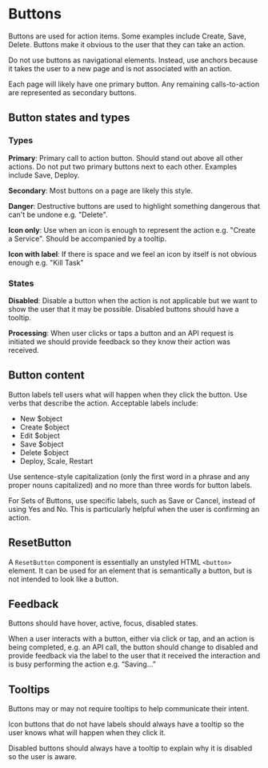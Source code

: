 # Buttons

Buttons are used for action items. Some examples include Create, Save, Delete. Buttons make it obvious to the user that they can take an action.

Do not use buttons as navigational elements. Instead, use anchors because it takes the user to a new page and is not associated with an action.

Each page will likely have one primary button. Any remaining calls-to-action are represented as secondary buttons.

## Button states and types

### Types

**Primary**: Primary call to action button. Should stand out above all other actions. Do not put two primary buttons next to each other. Examples include Save, Deploy.

**Secondary**: Most buttons on a page are likely this style.

**Danger**: Destructive buttons are used to highlight something dangerous that can't be undone e.g. "Delete".

**Icon only**: Use when an icon is enough to represent the action e.g. "Create a Service". Should be accompanied by a tooltip.

**Icon with label**: If there is space and we feel an icon by itself is not obvious enough e.g. "Kill Task"

### States

**Disabled**: Disable a button when the action is not applicable but we want to show the user that it may be possible. Disabled buttons should have a tooltip.

**Processing**: When user clicks or taps a button and an API request is initiated we should provide feedback so they know their action was received.

## Button content

Button labels tell users what will happen when they click the button. Use verbs that describe the action. Acceptable labels include:

- New $object
- Create $object
- Edit $object
- Save $object
- Delete $object
- Deploy, Scale, Restart

Use sentence-style capitalization (only the first word in a phrase and any proper nouns capitalized) and no more than three words for button labels.

For Sets of Buttons, use specific labels, such as Save or Cancel, instead of using Yes and No. This is particularly helpful when the user is confirming an action.

## ResetButton
A `ResetButton` component is essentially an unstyled HTML `<button>` element. It can be used for an element that is semantically a button, but is not intended to look like a button.

## Feedback

Buttons should have hover, active, focus, disabled states.

When a user interacts with a button, either via click or tap, and an action is being completed, e.g. an API call, the button should change to disabled and provide feedback via the label to the user that it received the interaction and is busy performing the action e.g. “Saving…”

## Tooltips

Buttons may or may not require tooltips to help communicate their intent.

Icon buttons that do not have labels should always have a tooltip so the user knows what will happen when they click it.

Disabled buttons should always have a tooltip to explain why it is disabled so the user is aware.
